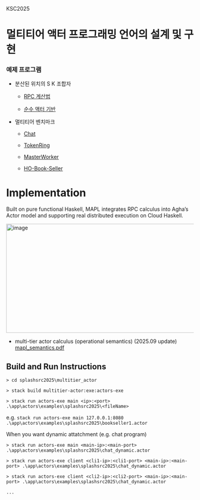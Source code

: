 KSC2025


# 멀티티어 액터 프로그래밍 언어의 설계 및 구현


### 예제 프로그램

- 분산된 위치의 S K 조합자
  - [RPC 계산법](https://github.com/chaendaya/ksc2025/blob/587414201f8991c829eb118d5d5391119a0e06da/multitier_actor/app/actors/examples/ksc2025/skki.actor)

  - [순수 액터 기반](https://github.com/chaendaya/ksc2025/blob/587414201f8991c829eb118d5d5391119a0e06da/multitier_actor/app/actors/examples/ksc2025/skki_actor.actor) 

- 멀티티어 벤치마크
  - [Chat](https://github.com/chaendaya/ksc2025/blob/587414201f8991c829eb118d5d5391119a0e06da/multitier_actor/app/actors/examples/ksc2025/chat_dynamic.actor)

  - [TokenRing](https://github.com/chaendaya/ksc2025/blob/587414201f8991c829eb118d5d5391119a0e06da/multitier_actor/app/actors/examples/ksc2025/tokenring.actor)

  - [MasterWorker](https://github.com/chaendaya/ksc2025/blob/587414201f8991c829eb118d5d5391119a0e06da/multitier_actor/app/actors/examples/ksc2025/masterworker.actor)

  - [HO-Book-Seller](https://github.com/chaendaya/ksc2025/blob/587414201f8991c829eb118d5d5391119a0e06da/multitier_actor/app/actors/examples/ksc2025/booksellerHO.actor)



# Implementation
Built on pure functional Haskell, MAPL integrates RPC calculus into Agha’s Actor model
and supporting real distributed execution on Cloud Haskell.

<img width="782" height="292" alt="image" src="https://github.com/user-attachments/assets/94782368-bb28-435a-aee8-f4d68a25344c" />

- multi-tier actor calculus (operational semantics) (2025.09 update)
  [mapl_semantics.pdf](https://github.com/user-attachments/files/22930462/mapl_semantics.pdf)





## Build and Run Instructions

```
> cd splashsrc2025\multitier_actor

> stack build multitier-actor:exe:actors-exe

> stack run actors-exe main <ip>:<port> .\app\actors\examples\splashsrc2025\<fileName>
```
e.g. 
`stack run actors-exe main 127.0.0.1:8080 .\app\actors\examples\splashsrc2025\bookseller1.actor`




When you want dynamic attatchment (e.g. chat program)

```
> stack run actors-exe main <main-ip>:<main-port> .\app\actors\examples\splashsrc2025\chat_dynamic.actor

> stack run actors-exe client <cli1-ip>:<cli1-port> <main-ip>:<main-port> .\app\actors\examples\splashsrc2025\chat_dynamic.actor

> stack run actors-exe client <cli2-ip>:<cli2-port> <main-ip>:<main-port> .\app\actors\examples\splashsrc2025\chat_dynamic.actor

...
```
